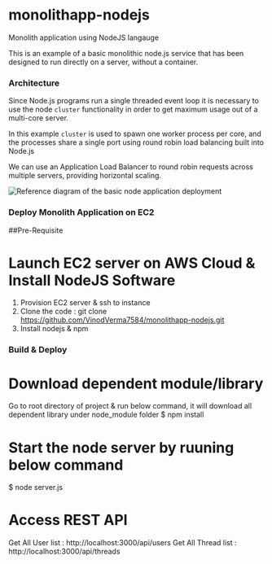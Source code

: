 # monolithapp-nodejs
Monolith application using NodeJS langauge

This is an example of a basic monolithic node.js service that has been designed to run directly on a server, without a container.

### Architecture

Since Node.js programs run a single threaded event loop it is necessary to use the node `cluster` functionality in order to get maximum usage out of a multi-core server.

In this example `cluster` is used to spawn one worker process per core, and the processes share a single port using round robin load balancing built into Node.js

We can use an Application Load Balancer to round robin requests across multiple servers, providing horizontal scaling.

![Reference diagram of the basic node application deployment](../images/monolithic-no-container.png)

### Deploy Monolith Application on EC2

##Pre-Requisite

# Launch EC2 server on AWS Cloud & Install NodeJS Software
1. Provision EC2 server & ssh to instance
2. Clone the code : git clone https://github.com/VinodVerma7584/monolithapp-nodejs.git
3. Install nodejs & npm

### Build & Deploy

# Download dependent module/library
Go to root directory of project & run below command, it will download all dependent library under node_module folder
$ npm install 

# Start the node server by ruuning below command

$ node server.js

# Access REST API

Get All User list : http://localhost:3000/api/users
Get All Thread list : http://localhost:3000/api/threads
